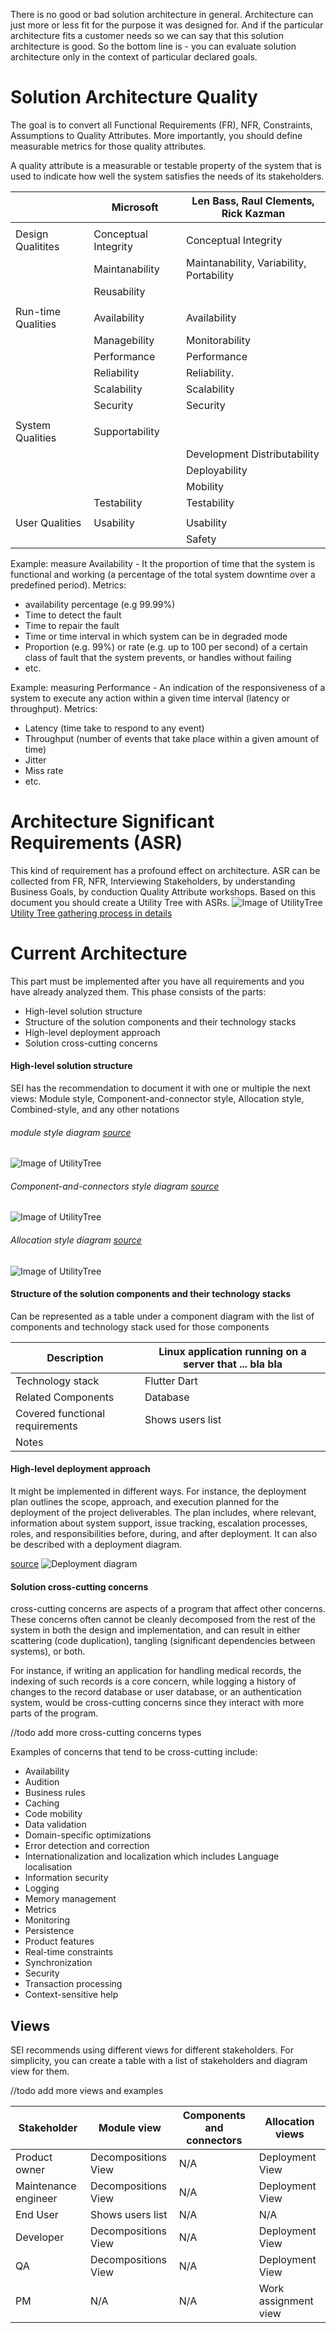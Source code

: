 There is no good or bad solution architecture in general. Architecture can just more or less fit for the purpose it was designed for. And if the particular architecture fits a customer needs so we can say that this solution architecture is good. So the bottom line is - you can evaluate solution architecture only in the context of particular declared goals.

# Solution Architecture Quality
The goal is to convert all Functional Requirements (FR), NFR, Constraints, Assumptions to Quality Attributes. More importantly, you should define measurable metrics for those quality attributes.

A quality attribute is a measurable or testable property of the system that is used to indicate how well the system satisfies the needs of its stakeholders.

|                  |Microsoft           |Len Bass, Raul Clements, Rick Kazman    |
|------------------|--------------------|----------------------------------------|
|                  |                    |                                        |
|Design Qualitites |Conceptual Integrity|Conceptual Integrity                    |
|                  |Maintanability      |Maintanability, Variability, Portability|
|                  |Reusability         |                                        |
|                  |                    |                                        |
|Run-time Qualities|Availability        |Availability                            |
|                  |Managebility        |Monitorability                          |
|                  |Performance         |Performance                             |
|                  |Reliability         |Reliability.                            |
|                  |Scalability         |Scalability                             |
|                  |Security            |Security                                |
|                  |                    |                                        |
|System Qualities  |Supportability      |                                        |
|                  |                    |Development Distributability            |
|                  |                    |Deployability                           |
|                  |                    |Mobility                                |
|                  |Testability         |Testability                             |
|                  |                    |                                        |
|User Qualities    |Usability           |Usability                               |
|                  |                    |Safety                                  |

Example: measure Availability - It the proportion of time that the system is functional and working (a percentage of the total system downtime over a predefined period).
Metrics:
- availability percentage (e.g 99.99%)
- Time to detect the fault
- Time to repair the fault
- Time or time interval in which system can be in degraded mode
- Proportion (e.g. 99%) or rate (e.g. up to 100 per second) of a certain class of fault that the system prevents, or handles without failing
- etc.

Example: measuring Performance - An indication of the responsiveness of a system to execute any action within a given time interval (latency or throughput).
Metrics:
- Latency (time take to respond to any event)
- Throughput (number of events that take place within a given amount of time)
- Jitter
- Miss rate
- etc.

# Architecture Significant Requirements (ASR)
This kind of requirement has a profound effect on architecture. ASR can be collected from FR, NFR, Interviewing Stakeholders, by understanding Business Goals, by conduction Quality Attribute workshops. Based on this document you should create a Utility Tree with ASRs.
![Image of UtilityTree](images/UtilityTree.jpg)
[Utility Tree gathering process in details](https://arnon.me/2010/05/utility-trees-hatching-quality-attributes)

# Current Architecture
This part must be implemented after you have all requirements and you have already analyzed them. This phase consists of the parts:
- High-level solution structure
- Structure of the solution components and their technology stacks
- High-level deployment approach
- Solution cross-cutting concerns

#### High-level solution structure
SEI has the recommendation to document it with one or multiple the next views: Module style, Component-and-connector style, Allocation style, Combined-style, and any other notations

###### module style diagram [source](https://www.researchgate.net/figure/Module-Diagram-of-the-System_fig2_331662435)

![Image of UtilityTree](images/Module-Diagram-of-the-System.png)

###### Component-and-connectors style diagram [source](https://www.uml-diagrams.org/component-diagrams.html)

![Image of UtilityTree](images/component-diagram-overview.png)

###### Allocation style diagram [source](https://www.researchgate.net/figure/Example-Function-Allocation-FA-Diagram_fig1_301351430)

![Image of UtilityTree](images/Example-Function-Allocation-FA-Diagram.png)

#### Structure of the solution components and their technology stacks
Can be represented as a table under a component diagram with the list of components and technology stack used for those components

|Description                    |Linux application running on a server that ... bla bla       |
|-------------------------------|-------------------------------------------------------------|
|Technology stack               |Flutter Dart                                                 |
|Related Components             |Database                                                     |
|Covered functional requirements|Shows users list                                             |
|Notes                          |                                                             |

#### High-level deployment approach
It might be implemented in different ways.
For instance, the deployment plan outlines the scope, approach, and execution planned for the deployment of the project deliverables.
 The plan includes, where relevant, information about system support, issue tracking, escalation processes, roles, and responsibilities before, during, and after deployment.
It can also be described with a deployment diagram.

[source](https://en.wikipedia.org/wiki/Deployment_diagram#/media/File:Deployment_Diagram.PNG)
![Deployment diagram](images/Deployment_Diagram.PNG)

#### Solution cross-cutting concerns
cross-cutting concerns are aspects of a program that affect other concerns.
These concerns often cannot be cleanly decomposed from the rest of the system in both the design and implementation, and can result in either scattering (code duplication), tangling (significant dependencies between systems), or both.

For instance, if writing an application for handling medical records, the indexing of such records is a core concern, while logging a history of changes to the record database or user database, or an authentication system, would be cross-cutting concerns since they interact with more parts of the program.

//todo add more cross-cutting concerns types

Examples of concerns that tend to be cross-cutting include:
- Availability
- Audition
- Business rules
- Caching
- Code mobility
- Data validation
- Domain-specific optimizations
- Error detection and correction
- Internationalization and localization which includes Language localisation
- Information security
- Logging
- Memory management
- Metrics
- Monitoring
- Persistence
- Product features
- Real-time constraints
- Synchronization
- Security
- Transaction processing
- Context-sensitive help

## Views
SEI recommends using different views for different stakeholders.
For simplicity, you can create a table with a list of stakeholders and diagram view for them.

//todo add more views and examples

|Stakeholder                    |Module view         |Components and connectors | Allocation views     |
|-------------------------------|--------------------|--------------------------|----------------------|
|Product owner                  |Decompositions View |N/A                       | Deployment View      |
|Maintenance engineer           |Decompositions View |N/A                       | Deployment View      |
|End User                       |Shows users list    |N/A                       | N/A                  |
|Developer                      |Decompositions View |N/A                       | Deployment View      |
|QA                             |Decompositions View |N/A                       | Deployment View      |
|PM                             |N/A                 |N/A                       | Work assignment view |

